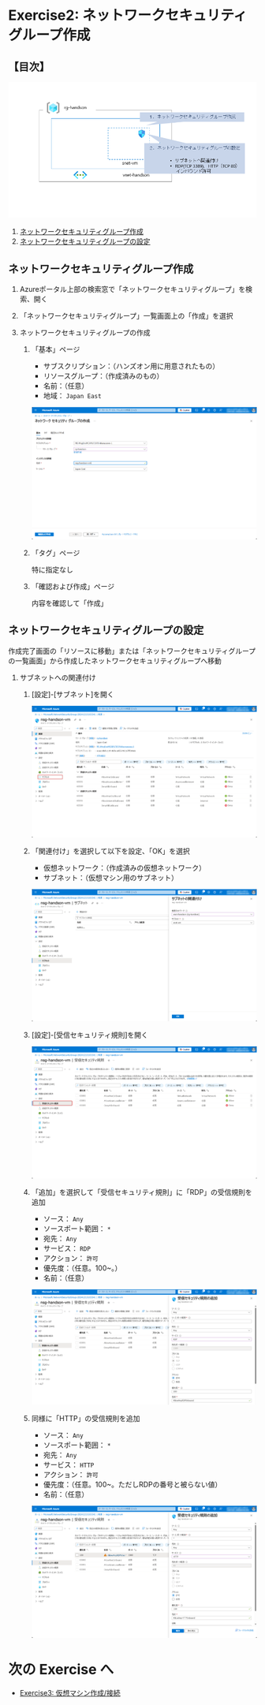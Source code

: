 # Exercise2: ネットワークセキュリティグループ作成

## 【目次】

![](images/ex02-0000-nsg.png)

1. [ネットワークセキュリティグループ作成](#ネットワークセキュリティグループ作成)
1. [ネットワークセキュリティグループの設定](#ネットワークセキュリティグループの設定)

## ネットワークセキュリティグループ作成

1. Azureポータル上部の検索窓で「ネットワークセキュリティグループ」を検索、開く

1. 「ネットワークセキュリティグループ」一覧画面上の「作成」を選択

1. ネットワークセキュリティグループの作成

    1. 「基本」ページ

        * サブスクリプション：（ハンズオン用に用意されたもの）
        * リソースグループ：（作成済みのもの）
        * 名前：（任意）
        * 地域： `Japan East`

        ![](images/ex02-0003.png)
    
    1. 「タグ」ページ

        特に指定なし
    
    1. 「確認および作成」ページ

        内容を確認して「作成」


## ネットワークセキュリティグループの設定

作成完了画面の「リソースに移動」または「ネットワークセキュリティグループの一覧画面」から作成したネットワークセキュリティグループへ移動

1. サブネットへの関連付け

    1. [設定]-[サブネット]を開く

        ![](images/ex02-0004.png)

    1. 「関連付け」を選択して以下を設定、「OK」を選択

        * 仮想ネットワーク：（作成済みの仮想ネットワーク）
        * サブネット：（仮想マシン用のサブネット）
    
        ![](images/ex02-0005.png)

    1. [設定]-[受信セキュリティ規則]を開く

        ![](images/ex02-0006.png)

    1. 「追加」を選択して「受信セキュリティ規則」に「RDP」の受信規則を追加

        * ソース： `Any`
        * ソースポート範囲： `*`
        * 宛先： `Any`
        * サービス： `RDP`
        * アクション： `許可`
        * 優先度：（任意。100~。）
        * 名前：（任意）

        ![](images/ex02-0007.png)

    1. 同様に「HTTP」の受信規則を追加

        * ソース： `Any`
        * ソースポート範囲： `*`
        * 宛先： `Any`
        * サービス： `HTTP`
        * アクション： `許可`
        * 優先度：（任意。100~。ただしRDPの番号と被らない値）
        * 名前：（任意）

        ![](images/ex02-0008.png)


# 次の Exercise へ

* [Exercise3: 仮想マシン作成/接続](exercise03.md)
